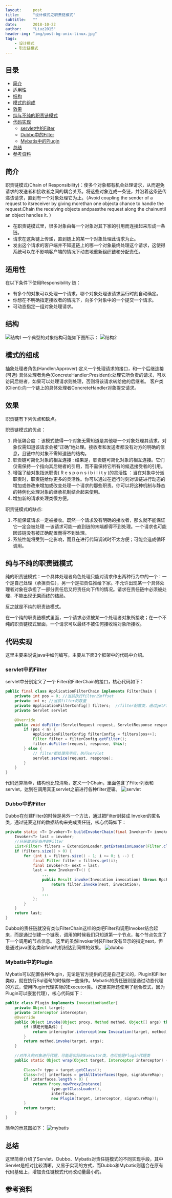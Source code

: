 ```yaml
---
layout:     post
title:      "设计模式之职责链模式"
subtitle:   ""
date:       2018-10-22
author:     "Liuz2015"
header-img: "img/post-bg-unix-linux.jpg"
tags:
    - 设计模式
    - 职责链模式
---
```


## 目录
- [简介](#简介)
- [适用性](#适用性)
- [结构](#结构)
- [模式的组成](#模式的组成)
- [效果](#效果)
- [纯与不纯的职责链模式](#纯与不纯的职责链模式)
- [代码实现](#代码实现)
  - [servlet中的Filter](#servlet中的Filter)
  - [Dubbo中的Filter](#Dubbo中的Filter)
  - [Mybatis中的Plugin](#Mybatis中的Plugin)
- [总结](#总结)
- [参考资料](#参考资料)

## 简介
职责链模式(Chain of Responsibility)：使多个对象都有机会处理请求，从而避免请求的发送者和接收者之间的耦合关系。将这些对象连成一条链，并沿着这条链传递该请求，直到有一个对象处理它为止。（Avoid coupling the sender of a request to itsreceiver by giving morethan one objecta chance to handle the request.Chain the receiving objects andpassthe request along the chainuntil an object handles it. ）
- 在职责链模式里，很多对象由每一个对象对其下家的引用而连接起来形成一条链。
- 请求在这条链上传递，直到链上的某一个对象处理此请求为止。
- 发出这个请求的客户端并不知道链上的哪一个对象最终处理这个请求，这使得系统可以在不影响客户端的情况下动态地重新组织链和分配责任。
## 适用性
在以下条件下使用Responsibility 链：
- 有多个的对象可以处理一个请求，哪个对象处理该请求运行时刻自动确定。
- 你想在不明确指定接收者的情况下，向多个对象中的一个提交一个请求。
- 可动态指定一组对象处理请求。
## 结构
![结构1](../img/in-post/DP-COR/pic1.jpeg)
一个典型的对象结构可能如下图所示：
![结构2](../img/in-post/DP-COR/pic2.jpeg)

## 模式的组成
抽象处理者角色(Handler:Approver):定义一个处理请求的接口，和一个后继连接(可选)
具体处理者角色(ConcreteHandler:President):处理它所负责的请求，可以访问后继者，如果可以处理请求则处理，否则将该请求转给他的后继者。
客户类(Client):向一个链上的具体处理者ConcreteHandler对象提交请求。
## 效果
职责链有下列优点和缺点。

职责链模式的优点：
1. 降低耦合度 ：该模式使得一个对象无需知道是其他哪一个对象处理其请求。对象仅需知道该请求会被“正确”地处理。接收者和发送者都没有对方的明确的信息，且链中的对象不需知道链的结构。
2. 职责链可简化对象的相互连接 :    结果是，职责链可简化对象的相互连接。它们仅需保持一个指向其后继者的引用，而不需保持它所有的候选接受者的引用。
3. 增强了给对象指派职责( R e s p o n s i b i l i t y )的灵活性 ：当在对象中分派职责时，职责链给你更多的灵活性。你可以通过在运行时刻对该链进行动态的增加或修改来增加或改变处理一个请求的那些职责。你可以将这种机制与静态的特例化处理对象的继承机制结合起来使用。
4. 增加新的请求处理类很方便。

职责链模式的缺点:
1. 不能保证请求一定被接收。既然一个请求没有明确的接收者，那么就不能保证它一定会被处理 —该请求可能一直到链的末端都得不到处理。一个请求也可能因该链没有被正确配置而得不到处理。
2. 系统性能将受到一定影响，而且在进行代码调试时不太方便；可能会造成循环调用。
## 纯与不纯的职责链模式

纯的职责链模式：一个具体处理者角色处理只能对请求作出两种行为中的一个：一个是自己处理（承担责任），另一个是把责任推给下家。不允许出现某一个具体处理者对象在承担了一部分责任后又将责任向下传的情况。请求在责任链中必须被处理，不能出现无果而终的结局。

反之就是不纯的职责链模式。  

在一个纯的职责链模式里面，一个请求必须被某一个处理者对象所接收；在一个不纯的职责链模式里面，一个请求可以最终不被任何接收端对象所接收。

## 代码实现
这里主要来说说java中如何编写。主要从下面3个框架中的代码中介绍。

### servlet中的Filter
servlet中分别定义了一个 Filter和FilterChain的接口，核心代码如下：
```java
public final class ApplicationFilterChain implements FilterChain {
    private int pos = 0; //当前执行filter的offset
    private int n; //当前filter的数量
    private ApplicationFilterConfig[] filters;  //filter配置类，通过getFilter()方法获取Filter
    private Servlet servlet
  
    @Override
    public void doFilter(ServletRequest request, ServletResponse response) {
        if (pos < n) {
            ApplicationFilterConfig filterConfig = filters[pos++];
            Filter filter = filterConfig.getFilter();
            filter.doFilter(request, response, this);
        } else {
            // filter都处理完毕后，执行servlet
            servlet.service(request, response);
        }
    }
}
```
代码还算简单，结构也比较清晰，定义一个Chain，里面包含了Filter列表和servlet，达到在调用真正servlet之前进行各种filter逻辑。
![servlet](../img/in-post/DP-COR/pic3.png)

### Dubbo中的Filter
Dubbo在创建Filter的时候是另外一个方法，通过把Filter封装成 Invoker的匿名类，通过链表这样的数据结构来完成责任链，核心代码如下：
```java
private static <T> Invoker<T> buildInvokerChain(final Invoker<T> invoker, String key, String group) {
    Invoker<T> last = invoker;
    //只获取满足条件的Filter
    List<Filter> filters = ExtensionLoader.getExtensionLoader(Filter.class).getActivateExtension(invoker.getUrl(), key, group);
    if (filters.size() > 0) {
        for (int i = filters.size() - 1; i >= 0; i --) {
            final Filter filter = filters.get(i);
            final Invoker<T> next = last;
            last = new Invoker<T>() {
                ...
                public Result invoke(Invocation invocation) throws RpcException {
                    return filter.invoke(next, invocation);
                }
                ...
            };
        }
    }
    return last;
}
```
Dubbo的责任链就没有类似FilterChain这样的类吧Filter和调用Invoker结合起来，而是通过创建一个链表，调用的时候我们只知道第一个节点，每个节点包含了下一个调用的节点信息。 这里的虽然Invoker封装Filter没有显示的指定next，但是通过java匿名类和final的机制达到同样的效果。
![dubbo](../img/in-post/DP-COR/pic4.png)

### Mybatis中的Plugin
Mybatis可以配置各种Plugin，无论是官方提供的还是自己定义的，Plugin和Filter类似，就在执行Sql语句的时候做一些操作。Mybatis的责任链则是通过动态代理的方式，使用Plugin代理实际的Executor类。（这里实际还使用了组合模式，因为Plugin可以嵌套代理），核心代码如下：
```java
public class Plugin implements InvocationHandler{
    private Object target;
    private Interceptor interceptor;
    @Override
    public Object invoke(Object proxy, Method method, Object[] args) throws Throwable {      
        if (满足代理条件) {
            return interceptor.intercept(new Invocation(target, method, args));
        }
        return method.invoke(target, args);     
    }
   
    //对传入的对象进行代理，可能是实际的Executor类，也可能是Plugin代理类
    public static Object wrap(Object target, Interceptor interceptor) {
  
        Class<?> type = target.getClass();
        Class<?>[] interfaces = getAllInterfaces(type, signatureMap);
        if (interfaces.length > 0) {
            return Proxy.newProxyInstance(
                    type.getClassLoader(),
                    interfaces,
                    new Plugin(target, interceptor, signatureMap));
        }
        return target;
    }
} 
```
简单的示意图如下：
![mybatis](../img/in-post/DP-COR/pic5.png)

## 总结
这里简单介绍了Servlet、Dubbo、Mybatis对责任链模式的不同实现手段，其中Servlet是相对比较清晰，又易于实现的方式，而Dubbo和Mybatis则适合在原有代码基础上，增加责任链模式代码改动量最小的。

## 参考资料


